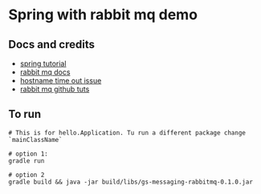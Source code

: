 Spring with rabbit mq demo
==========================

## Docs and credits
- [spring tutorial](https://spring.io/guides/gs/messaging-rabbitmq/)
- [rabbit mq docs](http://www.rabbitmq.com/documentation.html)
- [hostname time out issue](http://stackoverflow.com/questions/24797947/os-x-and-rabbitmq-error-epmd-error-for-host-xxx-address-cannot-connect-to-ho)
- [rabbit mq github tuts](https://github.com/rabbitmq/rabbitmq-tutorials/tree/master/java)

## To run
```
# This is for hello.Application. Tu run a different package change `mainClassName`

# option 1: 
gradle run

# option 2
gradle build && java -jar build/libs/gs-messaging-rabbitmq-0.1.0.jar
```
